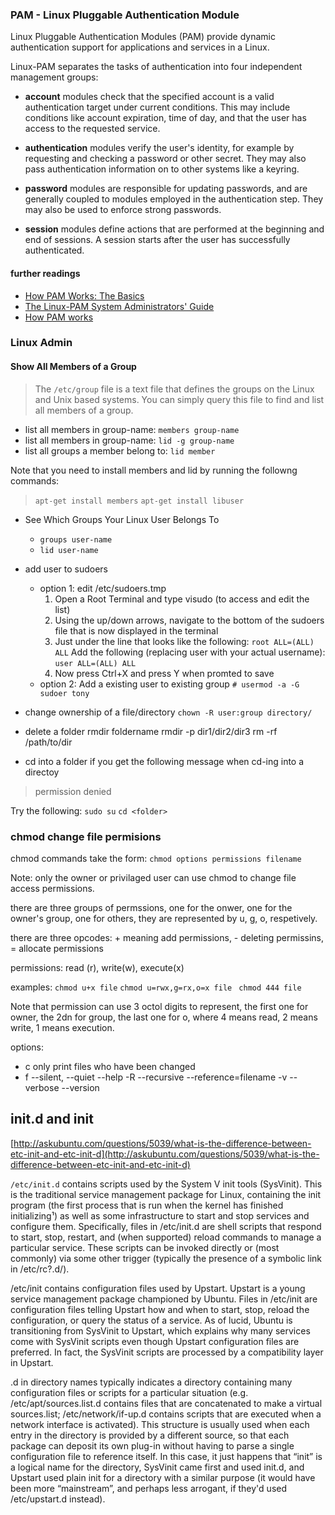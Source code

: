 
### PAM - Linux Pluggable Authentication Module 
Linux Pluggable Authentication Modules (PAM) provide dynamic authentication support for applications and services in a Linux. 

Linux-PAM separates the tasks of authentication into four independent management groups:

- **account** modules check that the specified account is a valid authentication target under current conditions. This may include conditions like account expiration, time of day, and that the user has access to the requested service.

- **authentication** modules verify the user's identity, for example by requesting and checking a password or other secret. They may also pass authentication information on to other systems like a keyring.

- **password** modules are responsible for updating passwords, and are generally coupled to modules 
employed in the authentication step. They may also be used to enforce strong passwords.

- **session** modules define actions that are performed at the beginning and end of sessions. A session 
starts after the user has successfully authenticated.

#### further readings
- [How PAM Works: The Basics](http://www.informit.com/articles/article.aspx?p=20968&seqNum=3)
- [The Linux-PAM System Administrators' Guide](http://linux-pam.org/Linux-PAM-html/Linux-PAM_SAG.html)
- [How PAM works](http://www.tuxradar.com/content/how-pam-works)

### Linux Admin
#### Show All Members of a Group
> The `/etc/group` file is a text file that defines the groups on the Linux and Unix based systems. You can simply query this file to find and list all members of a group.
 
 + list all members in group-name: `members group-name`
 + list all members in group-name: `lid -g group-name`
 + list all groups a member belong to: `lid member`

 Note that you need to install members and lid by running the followng commands: 
 > `apt-get install members`
 > `apt-get install libuser`

 - See Which Groups Your Linux User Belongs To
   + `groups user-name`
   + `lid user-name`


- add user to sudoers
  + option 1: edit /etc/sudoers.tmp
    1. Open a Root Terminal and type visudo (to access and edit the list)
    2. Using the up/down arrows, navigate to the bottom of the sudoers file that is now displayed in the terminal
    3. Just under the line that looks like the following:
    `root ALL=(ALL) ALL`
    Add the following (replacing user with your actual username):
    `user ALL=(ALL) ALL`
    4. Now press Ctrl+X and press Y when promted to save
   + option 2: Add a existing user to existing group
   `# usermod -a -G sudoer tony`

- change ownership of a file/directory
`chown -R user:group directory/`

- delete a folder 
rmdir foldername
rmdir -p dir1/dir2/dir3
rm -rf /path/to/dir

- cd into a folder 
if you get the following message when cd-ing into a directoy 
> permission denied 

Try the following: 
`sudo su`
`cd <folder> `

### chmod change file permisions
chmod commands take the form: 
`chmod options permissions filename`

Note: only the owner or privilaged user can use chmod to change file access permissions. 

there are three groups of permssions, one for the onwer, one for the owner's group, one for others, they are represented by u, g, o, respetively. 

there are three opcodes: + meaning add permissions, - deleting permissins, = allocate permissions

permissions: read (r), write(w), execute(x)

examples:
`chmod u+x file`
`chmod u=rwx,g=rx,o=x file `
 `chmod 444 file`

 Note that permission can use 3 octol digits to represent, the first one for owner, the 2dn for group, the last one for o, where 4 means read, 2 means write, 1 means execution.

options:
- c only print files who have been changed
- f --silent, --quiet 
--help
-R --recursive 
--reference=filename 
-v --verbose
--version

## init.d and init
[http://askubuntu.com/questions/5039/what-is-the-difference-between-etc-init-and-etc-init-d](http://askubuntu.com/questions/5039/what-is-the-difference-between-etc-init-and-etc-init-d)

`/etc/init.d` contains scripts used by the System V init tools (SysVinit). This is the traditional service management package for Linux, containing the init program (the first process that is run when the kernel has finished initializing¹) as well as some infrastructure to start and stop services and configure them. Specifically, files in /etc/init.d are shell scripts that respond to start, stop, restart, and (when supported) reload commands to manage a particular service. These scripts can be invoked directly or (most commonly) via some other trigger (typically the presence of a symbolic link in /etc/rc?.d/).

/etc/init contains configuration files used by Upstart. Upstart is a young service management package championed by Ubuntu. Files in /etc/init are configuration files telling Upstart how and when to start, stop, reload the configuration, or query the status of a service. As of lucid, Ubuntu is transitioning from SysVinit to Upstart, which explains why many services come with SysVinit scripts even though Upstart configuration files are preferred. In fact, the SysVinit scripts are processed by a compatibility layer in Upstart.

.d in directory names typically indicates a directory containing many configuration files or scripts for a particular situation (e.g. /etc/apt/sources.list.d contains files that are concatenated to make a virtual sources.list; /etc/network/if-up.d contains scripts that are executed when a network interface is activated). This structure is usually used when each entry in the directory is provided by a different source, so that each package can deposit its own plug-in without having to parse a single configuration file to reference itself. In this case, it just happens that “init” is a logical name for the directory, SysVinit came first and used init.d, and Upstart used plain init for a directory with a similar purpose (it would have been more “mainstream”, and perhaps less arrogant, if they'd used /etc/upstart.d instead).






